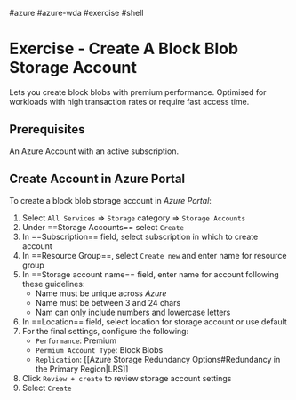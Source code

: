 #azure #azure-wda #exercise #shell 

# Exercise - Create A Block Blob Storage Account
Lets you create block blobs with premium performance.
Optimised for workloads with high transaction rates or require fast access time.

## Prerequisites
An Azure Account with an active subscription.

## Create Account in Azure Portal
To create a block blob storage account in *Azure Portal*:
1. Select `All Services` => `Storage` category => `Storage Accounts`
2. Under ==Storage Accounts== select `Create`
3. In ==Subscription== field, select subscription in which to create account
4. In ==Resource Group==, select `Create new` and enter name for resource group
5. In ==Storage account name== field, enter name for account following these guidelines:
	- Name must be unique across *Azure*
	- Name must be between 3 and 24 chars
	- Nam can only include numbers and lowercase letters
6. In ==Location== field, select location for storage account or use default
7. For the final settings, configure the following:
	- `Performance`: Premium
	- `Permium Account Type`: Block Blobs
	- `Replication`: [[Azure Storage Redundancy Options#Redundancy in the Primary Region|LRS]]
8. Click `Review + create` to review storage account settings
9. Select `Create`

